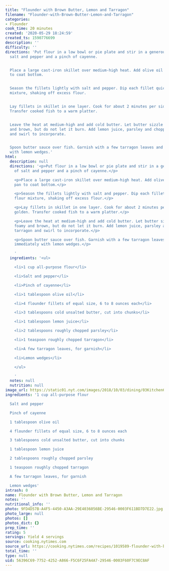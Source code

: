 ```yaml
---
title: "Flounder with Brown Butter, Lemon and Tarragon"
filename: "Flounder-with-Brown-Butter-Lemon-and-Tarragon"
categories:
- Flounder
cook_time: 20 minutes
created: '2020-05-29 18:24:59'
created_ts: 1590776699
description: ''
difficulty: ''
directions: 'Put flour in a low bowl or pie plate and stir in a generous amount of
  salt and pepper and a pinch of cayenne.


  Place a large cast-iron skillet over medium-high heat. Add olive oil and tilt pan
  to coat bottom.


  Season the fillets lightly with salt and pepper. Dip each fillet quickly into flour
  mixture, shaking off excess flour.


  Lay fillets in skillet in one layer. Cook for about 2 minutes per side, until golden.
  Transfer cooked fish to a warm platter.


  Leave the heat at medium-high and add cold butter. Let butter sizzle until foamy
  and brown, but do not let it burn. Add lemon juice, parsley and chopped tarragon
  and swirl to incorporate.


  Spoon butter sauce over fish. Garnish with a few tarragon leaves and serve immediately
  with lemon wedges.'
html:
  description: null
  directions: '<p>Put flour in a low bowl or pie plate and stir in a generous amount
    of salt and pepper and a pinch of cayenne.</p>

    <p>Place a large cast-iron skillet over medium-high heat. Add olive oil and tilt
    pan to coat bottom.</p>

    <p>Season the fillets lightly with salt and pepper. Dip each fillet quickly into
    flour mixture, shaking off excess flour.</p>

    <p>Lay fillets in skillet in one layer. Cook for about 2 minutes per side, until
    golden. Transfer cooked fish to a warm platter.</p>

    <p>Leave the heat at medium-high and add cold butter. Let butter sizzle until
    foamy and brown, but do not let it burn. Add lemon juice, parsley and chopped
    tarragon and swirl to incorporate.</p>

    <p>Spoon butter sauce over fish. Garnish with a few tarragon leaves and serve
    immediately with lemon wedges.</p>

    '
  ingredients: '<ul>

    <li>1 cup all-purpose flour</li>

    <li>Salt and pepper</li>

    <li>Pinch of cayenne</li>

    <li>1 tablespoon olive oil</li>

    <li>4 flounder fillets of equal size, 6 to 8 ounces each</li>

    <li>3 tablespoons cold unsalted butter, cut into chunks</li>

    <li>1 tablespoon lemon juice</li>

    <li>2 tablespoons roughly chopped parsley</li>

    <li>1 teaspoon roughly chopped tarragon</li>

    <li>A few tarragon leaves, for garnish</li>

    <li>Lemon wedges</li>

    </ul>

    '
  notes: null
  nutrition: null
image_url: https://static01.nyt.com/images/2018/10/03/dining/03Kitchen6/merlin_143113239_d14b7e5d-2294-4874-8159-76627dc777c2-articleLarge.jpg
ingredients: '1 cup all-purpose flour

  Salt and pepper

  Pinch of cayenne

  1 tablespoon olive oil

  4 flounder fillets of equal size, 6 to 8 ounces each

  3 tablespoons cold unsalted butter, cut into chunks

  1 tablespoon lemon juice

  2 tablespoons roughly chopped parsley

  1 teaspoon roughly chopped tarragon

  A few tarragon leaves, for garnish

  Lemon wedges'
intrash: 0
name: Flounder with Brown Butter, Lemon and Tarragon
notes: ''
nutritional_info: ''
photo: 9FD4D57B-A4F5-4450-A3AA-29E4036056BE-29546-0003F611BD7D7E22.jpg
photo_large: null
photos: []
photos_dict: {}
prep_time: ''
rating: 5
servings: Yield 4 servings
source: cooking.nytimes.com
source_url: https://cooking.nytimes.com/recipes/1019589-flounder-with-brown-butter-lemon-and-tarragon?gclid=CjwKCAjw5cL2BRASEiwAENqAPoA0w_Lb4REkwI1qmcOvL4ID20NffmZe66F-5DY51zgG0akHN8jgGxoCWDcQAvD_BwE&gclsrc=aw.ds
total_time: ''
type: null
uid: 56396C69-7752-4252-A866-F5C6F25FA4A7-29546-0003F60F7C9EC8AF
---
```

